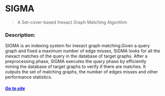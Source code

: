 # SIGMA
> A Set-cover-based Inexact Graph Matching Algorithm 

### Description:
SIGMA is an indexing system for inexact graph matching.Given a query graph and fixed a maximum number of edge misses, SIGMA looks for all the inexact matches of the query in the database of target graphs. After a preprocessing phase, SIGMA executes the query phase by efficiently mining the database of target graphs to verify if there are matches. It outputs the set of matching graphs, the number of edges misses and other performance statistics.

#### *[<span style="color:blue"> Go to site </span>](https://ferrolab.dmi.unict.it/sigma.html)*
